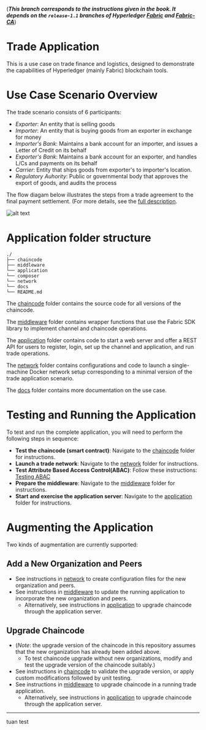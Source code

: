 (**_This branch corresponds to the instructions given in the book. It depends on the `release-1.1` branches of Hyperledger [Fabric](https://github.com/hyperledger/fabric/tree/release-1.1) and [Fabric-CA](https://github.com/hyperledger/fabric-ca/tree/release-1.1)_**)

# Trade Application

This is a use case on trade finance and logistics, designed to demonstrate the capabilities of Hyperledger (mainly Fabric) blockchain tools.

# Use Case Scenario Overview

The trade scenario consists of 6 participants:

- _Exporter_: An entity that is selling goods
- _Importer_: An entity that is buying goods from an exporter in exchange for money
- _Importer's Bank_: Maintains a bank account for an importer, and issues a Letter of Credit on its behalf
- _Exporter's Bank_: Maintains a bank account for an exporter, and handles L/Cs and payments on its behalf
- _Carrier_: Entity that ships goods from exporter's to importer's location.
- _Regulatory Auhority_: Public or governmental body that approves the export of goods, and audits the process

The flow diagam below illustrates the steps from a trade agreement to the final payment settlement.
(For more details, see the [full description](docs/Use-Case-Description.docx).

![alt text](docs/Flow-Diagram.png)

# Application folder structure

```
./
├── chaincode
├── middleware
└── application
└── composer
└── network
└── docs
└── README.md
```

The [chaincode](chaincode) folder contains the source code for all versions of the chaincode.

The [middleware](middleware) folder contains wrapper functions that use the Fabric SDK library to implement channel and chaincode operations.

The [application](application) folder contains code to start a web server and offer a REST API for users to register, login,
set up the channel and application, and run trade operations.

The [network](network) folder contains configurations and code to launch a single-machine Docker network setup corresponding to a minimal
version of the trade application scenario.

The [docs](docs) folder contains more documentation on the use case.

# Testing and Running the Application

To test and run the complete application, you will need to perform the following steps in sequence:

- **Test the chaincode (smart contract)**: Navigate to the [chaincode](chaincode) folder for instructions.
- **Launch a trade network**: Navigate to the [network](network) folder for instructions.
- **Test Attribute Based Access Control(ABAC)**: Follow these instructions: [Testing ABAC](chaincode/abac.md)
- **Prepare the middleware**: Navigate to the [middleware](middleware) folder for instructions.
- **Start and exercise the application server**: Navigate to the [application](application) folder for instructions.

# Augmenting the Application

Two kinds of augmentation are currently supported:

## Add a New Organization and Peers

- See instructions in [network](network) to create configuration files for the new organization and peers.
- See instructions in [middleware](middleware) to update the running application to incorporate the new organization and peers.
  - Alternatively, see instructions in [application](application) to upgrade chaincode through the application server.

## Upgrade Chaincode

- (_Note_: the upgrade version of the chaincode in this repository assumes that the new organization has already been added above.
  - To test chaincode upgrade without new organizations, modify and test the upgrade version of the chaincode suitably.)
- See instructions in [chaincode](chaincode) to validate the upgrade version, or apply custom modifications followed by unit testing.
- See instructions in [middleware](middleware) to upgrade chaincode in a running trade application.
  - Alternatively, see instructions in [application](application) to upgrade chaincode through the application server.

---

tuan test
